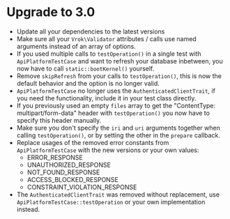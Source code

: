 # Upgrade to 3.0

* Update all your dependencies to the latest versions
* Make sure all your `Vrok\Validator` attributes / calls use named arguments
  instead of an array of options.
* If you used multiple calls to `testOperation()` in a single test with 
  `ApiPlatformTestCase` and want to refresh your database inbetween, you now
  have to call `static::bootKernel()` yourself.
* Remove `skipRefresh` from your calls to `testOperation()`, this is now the
  default behavior and the option is no longer valid.
* `ApiPlatformTestCase` no longer uses the `AuthenticatedClientTrait`, if you
  need the functionality, include it in your test class directly.
* If you previously used an empty `files` array to get the "ContentType: multipart/form-data"
  header with `testOperation()` you now have to specify this header manually.
* Make sure you don't specify the `iri` and `uri` arguments together when calling
  `testOperation()`, or by setting the other in the `prepare` callback.
* Replace usages of the removed error constants from `ApiPlatformTestCase` with
  the new versions or your own values:
    * ERROR_RESPONSE
    * UNAUTHORIZED_RESPONSE
    * NOT_FOUND_RESPONSE
    * ACCESS_BLOCKED_RESPONSE
    * CONSTRAINT_VIOLATION_RESPONSE
* The `AuthenticatedClientTrait` was removed without replacement, use
  `ApiPlatformTestCase::testOperation` or your own implementation instead.